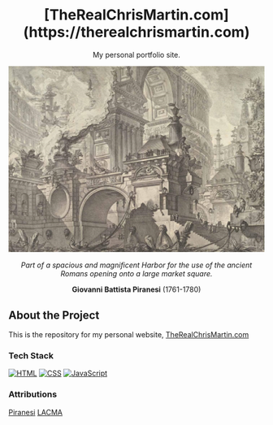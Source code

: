 <div align="center">

  <h1>[TheRealChrisMartin.com](https://therealchrismartin.com)</h1>
  
  <p>
  My personal portfolio site.
  </p>

  ![screenshot](resources/intro.jpg)

  <p>
    <i>
        Part of a spacious and magnificent Harbor for the use of the ancient Romans opening onto a large market square.
    </i>
  </p>
  <p>
    <b>Giovanni Battista Piranesi</b> (1761-1780)
  </p>

</div>

## About the Project

This is the repository for my personal website, [TheRealChrisMartin.com](https://therealchrismartin.com)

### Tech Stack

[![HTML](https://img.shields.io/badge/HTML-%23E34F26.svg?logo=html5&logoColor=white)](#)
[![CSS](https://img.shields.io/badge/CSS-1572B6?logo=css3&logoColor=fff)](#)
[![JavaScript](https://img.shields.io/badge/JavaScript-F7DF1E?logo=javascript&logoColor=000)](#)

### Attributions
[Piranesi](https://www.artandobject.com/articles/piranesis-visions-rome)
[LACMA](https://collections.lacma.org/node/171892)